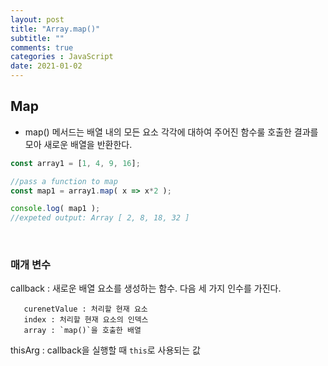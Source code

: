 ```yaml
---
layout: post
title: "Array.map()"
subtitle: ""
comments: true
categories : JavaScript
date: 2021-01-02
---
```


## Map
 - map() 메서드는 배열 내의 모든 요소 각각에 대하여 주어진 함수룰 호출한 결과를 모아 새로운 배열을 반환한다.

```javascript
const array1 = [1, 4, 9, 16];

//pass a function to map
const map1 = array1.map( x => x*2 );

console.log( map1 );
//expeted output: Array [ 2, 8, 18, 32 ]
```

<br/>

### 매개 변수
callback : 새로운 배열 요소를 생성하는 함수. 다음 세 가지 인수를 가진다.
```
   curenetValue : 처리할 현재 요소
   index : 처리할 현재 요소의 인덱스
   array : `map()`을 호출한 배열
```
thisArg : callback을 실행할 때 `this`로 사용되는 값
 

